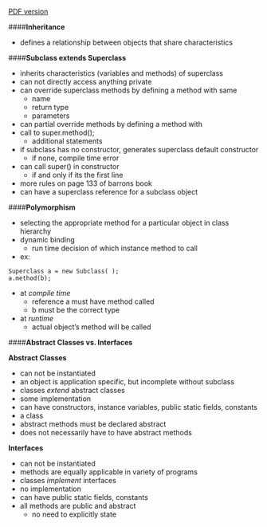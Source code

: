 [PDF version](https://docs.google.com/document/d/1s-n-f4mCyqmCSZXFX5N2SPoIvv_OhwaVoNd_GJo6uJw/edit?usp=sharing)

####**Inheritance**
* defines a relationship between objects that share characteristics

####**Subclass extends Superclass**
* inherits characteristics (variables and methods) of superclass
* can not directly access anything private
* can override superclass methods by defining a method with same
	 * name
	 * return type
	 * parameters
* can partial override methods by defining a method with
* call to super.method();
	 * additional statements
* if subclass has no constructor, generates superclass default constructor
  * if none, compile time error
* can call super() in constructor
  * if and only if its the first line
* more rules on page 133 of barrons book
* can have a superclass reference for a subclass object


####**Polymorphism**
* selecting the appropriate method for a particular object in class hierarchy
* dynamic binding
	 * run time decision of which instance method to call
* ex:
```
Superclass a = new Subclass( );
a.method(b);
```
* at *compile time*
  * reference a must have method called
  * b must be the correct type
* at *runtime*
  * actual object’s method will be called

####**Abstract Classes vs. Interfaces**

**Abstract Classes**
* can not be instantiated
* an object is application specific, but incomplete without subclass
* classes *extend* abstract classes
* some implementation
* can have constructors, instance variables, public static fields, constants
* a class
* abstract methods must be declared abstract
* does not necessarily have to have abstract methods

**Interfaces**
* can not be instantiated
* methods are equally applicable in variety of programs
* classes *implement* interfaces
* no implementation
* can have public static fields, constants
* all methods are public and abstract
	* no need to explicitly state


